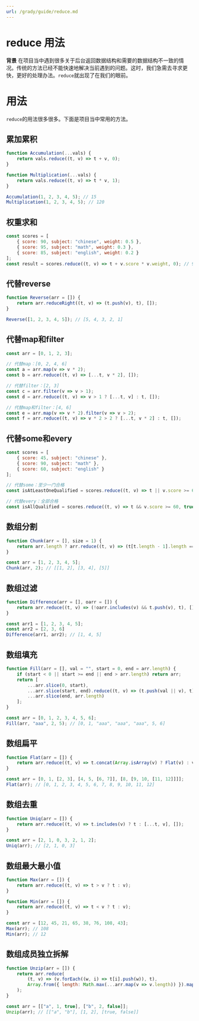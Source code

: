 ```yaml
---
url: /grady/guide/reduce.md
---
```

# reduce 用法

**背景**
在项目当中遇到很多关于后台返回数据结构和需要的数据结构不一致的情况。传统的方法已经不能快速地解决当前遇到的问题。这时，我们急需去寻求更快，更好的处理办法。`reduce`就出现了在我们的眼前。

# 用法

`reduce`的用法很多很多。下面是项目当中常用的方法。

## 累加累积

```javascript
function Accumulation(...vals) {
    return vals.reduce((t, v) => t + v, 0);
}

function Multiplication(...vals) {
    return vals.reduce((t, v) => t * v, 1);
}
```

```javascript
Accumulation(1, 2, 3, 4, 5); // 15
Multiplication(1, 2, 3, 4, 5); // 120
```

## 权重求和

```javascript
const scores = [
    { score: 90, subject: "chinese", weight: 0.5 },
    { score: 95, subject: "math", weight: 0.3 },
    { score: 85, subject: "english", weight: 0.2 }
];
const result = scores.reduce((t, v) => t + v.score * v.weight, 0); // 90.5
```

## 代替reverse

```javascript
function Reverse(arr = []) {
    return arr.reduceRight((t, v) => (t.push(v), t), []);
}
```

```javascript
Reverse([1, 2, 3, 4, 5]); // [5, 4, 3, 2, 1]
```

## 代替map和filter

```javascript
const arr = [0, 1, 2, 3];

// 代替map：[0, 2, 4, 6]
const a = arr.map(v => v * 2);
const b = arr.reduce((t, v) => [...t, v * 2], []);

// 代替filter：[2, 3]
const c = arr.filter(v => v > 1);
const d = arr.reduce((t, v) => v > 1 ? [...t, v] : t, []);

// 代替map和filter：[4, 6]
const e = arr.map(v => v * 2).filter(v => v > 2);
const f = arr.reduce((t, v) => v * 2 > 2 ? [...t, v * 2] : t, []);
```

## 代替some和every

```javascript
const scores = [
    { score: 45, subject: "chinese" },
    { score: 90, subject: "math" },
    { score: 60, subject: "english" }
];

// 代替some：至少一门合格
const isAtLeastOneQualified = scores.reduce((t, v) => t || v.score >= 60, false); // true

// 代替every：全部合格
const isAllQualified = scores.reduce((t, v) => t && v.score >= 60, true); // false

```

## 数组分割

```javascript
function Chunk(arr = [], size = 1) {
    return arr.length ? arr.reduce((t, v) => (t[t.length - 1].length === size ? t.push([v]) : t[t.length - 1].push(v), t), [[]]) : [];
}
```

```javascript
const arr = [1, 2, 3, 4, 5];
Chunk(arr, 2); // [[1, 2], [3, 4], [5]]
```

## 数组过滤

```javascript
function Difference(arr = [], oarr = []) {
    return arr.reduce((t, v) => (!oarr.includes(v) && t.push(v), t), []);
}
```

```javascript
const arr1 = [1, 2, 3, 4, 5];
const arr2 = [2, 3, 6]
Difference(arr1, arr2); // [1, 4, 5]
```

## 数组填充

```javascript
function Fill(arr = [], val = "", start = 0, end = arr.length) {
    if (start < 0 || start >= end || end > arr.length) return arr;
    return [
        ...arr.slice(0, start),
        ...arr.slice(start, end).reduce((t, v) => (t.push(val || v), t), []),
        ...arr.slice(end, arr.length)
    ];
}
```

```javascript
const arr = [0, 1, 2, 3, 4, 5, 6];
Fill(arr, "aaa", 2, 5); // [0, 1, "aaa", "aaa", "aaa", 5, 6]
```

## 数组扁平

```javascript
function Flat(arr = []) {
    return arr.reduce((t, v) => t.concat(Array.isArray(v) ? Flat(v) : v), [])
}
```

```javascript
const arr = [0, 1, [2, 3], [4, 5, [6, 7]], [8, [9, 10, [11, 12]]]];
Flat(arr); // [0, 1, 2, 3, 4, 5, 6, 7, 8, 9, 10, 11, 12]
```

## 数组去重

```javascript
function Uniq(arr = []) {
    return arr.reduce((t, v) => t.includes(v) ? t : [...t, v], []);
}
```

```javascript
const arr = [2, 1, 0, 3, 2, 1, 2];
Uniq(arr); // [2, 1, 0, 3]
```

## 数组最大最小值

```javascript
function Max(arr = []) {
    return arr.reduce((t, v) => t > v ? t : v);
}

function Min(arr = []) {
    return arr.reduce((t, v) => t < v ? t : v);
}
```

```javascript
const arr = [12, 45, 21, 65, 38, 76, 108, 43];
Max(arr); // 108
Min(arr); // 12
```

## 数组成员独立拆解

```javascript
function Unzip(arr = []) {
    return arr.reduce(
        (t, v) => (v.forEach((w, i) => t[i].push(w)), t),
        Array.from({ length: Math.max(...arr.map(v => v.length)) }).map(v => [])
    );
}
```

```javascript
const arr = [["a", 1, true], ["b", 2, false]];
Unzip(arr); // [["a", "b"], [1, 2], [true, false]]
```
